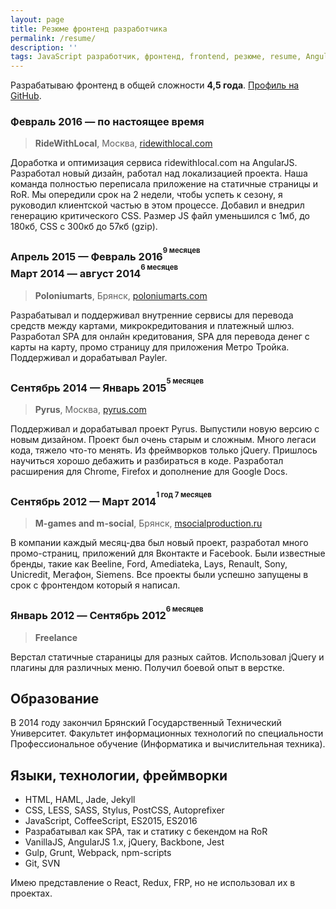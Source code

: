 ```yaml
---
layout: page
title: Резюме фронтенд разработчика
permalink: /resume/
description: ''
tags: JavaScript разработчик, фронтенд, frontend, резюме, resume, AngularJS, Webpack, SPA, PostCSS
---
```


Разрабатываю фронтенд в общей сложности **4,5 года**.
[Профиль на GitHub](https://github.com/ymatuhin).

### Февраль 2016 — по настоящее время
> **RideWithLocal**, Москва, [ridewithlocal.com](https://ridewithlocal.com)

Доработка и оптимизация сервиса ridewithlocal.com на AngularJS. Разработал новый дизайн, работал над локализацией проекта. Наша команда полностью переписала приложение на статичные страницы и RoR. Мы опередили срок на 2 недели, чтобы успеть к сезону, я руководил клиентской частью в этом процессе. Добавил и внедрил генерацию критического CSS. Размер JS файл уменьшился с 1мб, до 180кб, CSS с 300кб до 57кб (gzip).

### Апрель 2015 — Февраль 2016<sup><sup>9 месяцев</sup></sup><br>Март 2014 — август 2014<sup><sup>6 месяцев</sup></sup>
> **Poloniumarts**, Брянск, [poloniumarts.com](http://poloniumarts.com)

Разрабатывал и поддерживал внутренние сервисы для перевода средств между картами, микрокредитования и платежный шлюз. Разработал SPA для онлайн кредитования, SPA для перевода денег с карты на карту, промо страницу для приложения Метро Тройка. Поддерживал и дорабатывал Payler.

### Сентябрь 2014 — Январь 2015<sup><sup>5 месяцев</sup></sup>
> **Pyrus**, Москва, [pyrus.com](https://pyrus.com)

Поддерживал и дорабатывал проект Pyrus. Выпустили новую версию с новым дизайном. Проект был очень старым и сложным. Много легаси кода, тяжело что-то менять. Из фреймворков только jQuery. Пришлось научиться хорошо дебажить и разбираться в коде.
Разработал расширения для Chrome, Firefox и дополнение для Google Docs.

### Сентябрь 2012 — Март 2014<sup><sup>1 год 7 месяцев</sup></sup>
> **M-games and m-social**, Брянск, [msocialproduction.ru](https://msocialproduction.ru/)

В компании каждый месяц-два был новый проект, разработал много промо-страниц, приложений для Вконтакте и Facebook. Были известные бренды, такие как Beeline, Ford, Amediateka, Lays, Renault, Sony, Unicredit, Мегафон, Siemens. Все проекты были успешно запущены в срок c фронтендом который я написал.

### Январь 2012 — Cентябрь 2012<sup><sup>6 месяцев</sup></sup>
> **Freelance**

Верстал статичные стараницы для разных сайтов. Использовал jQuery и плагины для различных меню. Получил боевой опыт в верстке.

## Образование
В 2014 году закончил Брянский Государственный Технический Университет. Факультет информационных технологий по специальности Профессиональное обучение (Информатика и вычислительная техника).

## Языки, технологии, фреймворки

* HTML, HAML, Jade, Jekyll
* CSS, LESS, SASS, Stylus, PostCSS, Autoprefixer
* JavaScript, CoffeeScript, ES2015, ES2016
* Разрабатывал как SPA, так и статику с бекендом на RoR
* VanillaJS, AngularJS 1.x, jQuery, Backbone, Jest
* Gulp, Grunt, Webpack, npm-scripts
* Git, SVN

Имею представление о React, Redux, FRP, но не использовал их в проектах.
